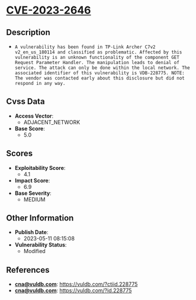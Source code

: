 
# [CVE-2023-2646](https://vuldb.com/?ctiid.228775)

## Description

- `A vulnerability has been found in TP-Link Archer C7v2 v2_en_us_180114 and classified as problematic. Affected by this vulnerability is an unknown functionality of the component GET Request Parameter Handler. The manipulation leads to denial of service. The attack can only be done within the local network. The associated identifier of this vulnerability is VDB-228775. NOTE: The vendor was contacted early about this disclosure but did not respond in any way.`

## Cvss Data

- **Access Vector**:
  - ADJACENT_NETWORK
- **Base Score**:
  - 5.0

## Scores

- **Exploitability Score**:
  - 4.1
- **Impact Score**:
  - 6.9
- **Base Severity**:
  - MEDIUM

## Other Information

- **Publish Date**:
  - 2023-05-11 08:15:08
- **Vulnerability Status**:
  - Modified

## References

- **cna@vuldb.com**: https://vuldb.com/?ctiid.228775
- **cna@vuldb.com**: https://vuldb.com/?id.228775
